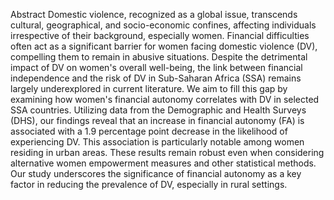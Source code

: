 Abstract
Domestic violence, recognized as a global issue, transcends cultural, geographical, and socio-economic confines, affecting individuals irrespective of their background, especially women. Financial difficulties often act as a significant barrier for women facing domestic violence (DV), compelling them to remain in abusive situations. Despite the detrimental impact of DV on women's overall well-being, the link between financial independence and the risk of DV in Sub-Saharan Africa (SSA) remains largely underexplored in current literature. We aim to fill this gap by examining how women's financial autonomy correlates with DV in selected SSA countries. Utilizing data from the Demographic and Health Surveys (DHS), our findings reveal that an increase in financial autonomy (FA) is associated with a 1.9 percentage point decrease in the likelihood of experiencing DV. This association is particularly notable among women residing in urban areas. These results remain robust even when considering alternative women empowerment measures and other statistical methods. Our study underscores the significance of financial autonomy as a key factor in reducing the prevalence of DV, especially in rural settings.
